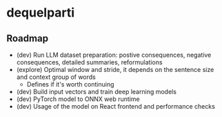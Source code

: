 # dequelparti

## Roadmap

- (dev) Run LLM dataset preparation: postive consequences, negative consequences, detailed summaries, reformulations
- (explore) Optimal window and stride, it depends on the sentence size and context group of words
  - Defines if it's worth continuing
- (dev) Build input vectors and train deep learning models
- (dev) PyTorch model to ONNX web runtime
- (dev) Usage of the model on React frontend and performance checks
